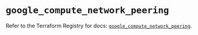 # `google_compute_network_peering`

Refer to the Terraform Registry for docs: [`google_compute_network_peering`](https://registry.terraform.io/providers/hashicorp/google-beta/5.37.0/docs/resources/google_compute_network_peering).
